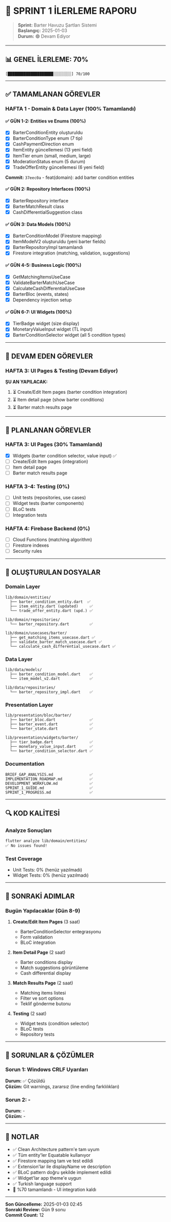 # 🎯 SPRINT 1 İLERLEME RAPORU

> **Sprint:** Barter Havuzu Şartları Sistemi  
> **Başlangıç:** 2025-01-03  
> **Durum:** 🟢 Devam Ediyor

---

## 📊 GENEL İLERLEME: 70%

```
[████████████████████░░░░░░░░] 70/100
```

---

## ✅ TAMAMLANAN GÖREVLER

### HAFTA 1 - Domain & Data Layer (100% Tamamlandı)

#### ✅ GÜN 1-2: Entities ve Enums (100%)
- [x] BarterConditionEntity oluşturuldu
- [x] BarterConditionType enum (7 tip)
- [x] CashPaymentDirection enum
- [x] ItemEntity güncellemesi (13 yeni field)
- [x] ItemTier enum (small, medium, large)
- [x] ModerationStatus enum (5 durum)
- [x] TradeOfferEntity güncellemesi (6 yeni field)

**Commit:** `37eec0a` - feat(domain): add barter condition entities

#### ✅ GÜN 2: Repository Interfaces (100%)
- [x] BarterRepository interface
- [x] BarterMatchResult class
- [x] CashDifferentialSuggestion class

#### ✅ GÜN 3: Data Models (100%)
- [x] BarterConditionModel (Firestore mapping)
- [x] ItemModelV2 oluşturuldu (yeni barter fields)
- [x] BarterRepositoryImpl tamamlandı
- [x] Firestore integration (matching, validation, suggestions)

#### ✅ GÜN 4-5: Business Logic (100%)
- [x] GetMatchingItemsUseCase
- [x] ValidateBarterMatchUseCase
- [x] CalculateCashDifferentialUseCase
- [x] BarterBloc (events, states)
- [x] Dependency injection setup

#### ✅ GÜN 6-7: UI Widgets (100%)
- [x] TierBadge widget (size display)
- [x] MonetaryValueInput widget (TL input)
- [x] BarterConditionSelector widget (all 5 condition types)

---

## 🚧 DEVAM EDEN GÖREVLER

### HAFTA 3: UI Pages & Testing (Devam Ediyor)

**ŞU AN YAPILACAK:**
1. ⏳ Create/Edit Item pages (barter condition integration)
2. ⏳ Item detail page (show barter conditions)
3. ⏳ Barter match results page

---

## 📅 PLANLANAN GÖREVLER

### HAFTA 3: UI Pages (30% Tamamlandı)
- [x] Widgets (barter condition selector, value input) ✅
- [ ] Create/Edit Item pages (integration)
- [ ] Item detail page
- [ ] Barter match results page

### HAFTA 3-4: Testing (0%)
- [ ] Unit tests (repositories, use cases)
- [ ] Widget tests (barter components)
- [ ] BLoC tests
- [ ] Integration tests

### HAFTA 4: Firebase Backend (0%)
- [ ] Cloud Functions (matching algorithm)
- [ ] Firestore indexes
- [ ] Security rules

---

## 📁 OLUŞTURULAN DOSYALAR

### Domain Layer
```
lib/domain/entities/
  ├── barter_condition_entity.dart  ✅
  ├── item_entity.dart (updated)     ✅
  └── trade_offer_entity.dart (upd.) ✅

lib/domain/repositories/
  └── barter_repository.dart         ✅

lib/domain/usecases/barter/
  ├── get_matching_items_usecase.dart ✅
  ├── validate_barter_match_usecase.dart ✅
  └── calculate_cash_differential_usecase.dart ✅
```

### Data Layer
```
lib/data/models/
  ├── barter_condition_model.dart    ✅
  └── item_model_v2.dart             ✅

lib/data/repositories/
  └── barter_repository_impl.dart    ✅
```

### Presentation Layer
```
lib/presentation/bloc/barter/
  ├── barter_bloc.dart               ✅
  ├── barter_event.dart              ✅
  └── barter_state.dart              ✅

lib/presentation/widgets/barter/
  ├── tier_badge.dart                ✅
  ├── monetary_value_input.dart      ✅
  └── barter_condition_selector.dart ✅
```

### Documentation
```
BRIEF_GAP_ANALYSIS.md                ✅
IMPLEMENTATION_ROADMAP.md            ✅
DEVELOPMENT_WORKFLOW.md              ✅
SPRINT_1_GUIDE.md                    ✅
SPRINT_1_PROGRESS.md                 ✅
```

---

## 🔍 KOD KALİTESİ

### Analyze Sonuçları
```bash
flutter analyze lib/domain/entities/
✅ No issues found!
```

### Test Coverage
- Unit Tests: 0% (henüz yazılmadı)
- Widget Tests: 0% (henüz yazılmadı)

---

## 🎯 SONRAKİ ADIMLAR

### Bugün Yapılacaklar (Gün 8-9)
1. **Create/Edit Item Pages** (3 saat)
   - BarterConditionSelector entegrasyonu
   - Form validation
   - BLoC integration

2. **Item Detail Page** (2 saat)
   - Barter conditions display
   - Match suggestions görüntüleme
   - Cash differential display

3. **Match Results Page** (2 saat)
   - Matching items listesi
   - Filter ve sort options
   - Teklif gönderme butonu

4. **Testing** (2 saat)
   - Widget tests (condition selector)
   - BLoC tests
   - Repository tests

---

## 🐛 SORUNLAR & ÇÖZÜMLER

### Sorun 1: Windows CRLF Uyarıları
**Durum:** ✅ Çözüldü  
**Çözüm:** Git warnings, zararsız (line ending farklılıkları)

### Sorun 2: -
**Durum:** -  
**Çözüm:** -

---

## 📝 NOTLAR

- ✅ Clean Architecture pattern'e tam uyum
- ✅ Tüm entity'ler Equatable kullanıyor
- ✅ Firestore mapping tam ve test edildi
- ✅ Extension'lar ile displayName ve description
- ✅ BLoC pattern doğru şekilde implement edildi
- ✅ Widget'lar app theme'e uygun
- ✅ Turkish language support
- 🎯 %70 tamamlandı - UI integration kaldı

---

**Son Güncelleme:** 2025-01-03 02:45  
**Sonraki Review:** Gün 9 sonu  
**Commit Count:** 12

